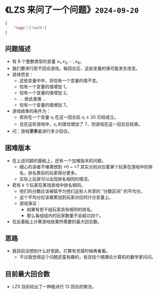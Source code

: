 # 《LZS 来问了一个问题》`2024-09-20`

```json
{
    "tags":["math"]
}
```

##  问题描述

- 有 $8$ 个整数类型的变量 $x_1, x_2, \cdots, x_8$。
- 我们要进行若干回合游戏，每回合后，这些变量的值可能发生改变。
- 具体而言：
  - 这些变量中中，将恰有一个变量的值不变。
  - 恰有一个变量的值增加 1。
  - 恰有一个变量的值增加 2。
  - ... 依此类推 ...
  - 恰有一个变量的值增加 7。
- 游戏结束的条件为：
  - 若存在一个变量 $x_i$ 在这一回合前 $x_i\geq 20$ 已经成立。
  - 且在这轮游戏中，$x_i$ 的值恰增加了 7，则游戏在这一回合后结束。
- 问：游戏**至多**能进行多少回合。

## 困难版本

- 在上述问题的基础上，还有一个加难版本的问题。
  - 细心的读者不难猜想到 +0 ~ +7 其实分别对应着某个玩家在游戏中的排名，排名靠前的玩家得分更多。
  - 实际上玩家可以出现排名相同的情况。
- 若有 $k$ 个玩家在某场游戏中排名相同。
  - 他们的分数应该被赋予为他们这些人共享的 “分数区间” 的平均分。
  - 这个平均分应该被累加到玩家对应的计分变量上。
  - 游戏保证：
    - 如果有若干组玩家具有相同的排名。
    - 那么每组组内的玩家数量不会超过四个。
- 在此基础上计算游戏结束所需要的最大回合数。

## 思路

- 我目前没想到什么好思路，打算有灵感时候再看看。
  - 不过我觉得这个问题还蛮有趣的，有空找个搞理论计算机的数学家问问。

## 目前最大回合数

- LZS 目前给出了一种能进行 13 回合的做法。

